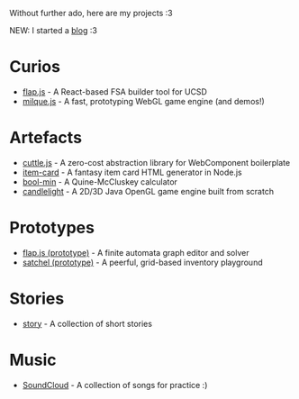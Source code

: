 Without further ado, here are my projects :3

NEW: I started a [blog](https://depthsofablackhole.wordpress.com/) :3

# Curios

- [flap.js](https://flapjs.github.io/FLAPJS-WebApp/) - A React-based FSA builder tool for UCSD
- [milque.js](https://milquejs.github.io/milque/) - A fast, prototyping WebGL game engine (and demos!)

# Artefacts

- [cuttle.js](https://github.com/andykuo1/cuttle) - A zero-cost abstraction library for WebComponent boilerplate
- [item-card](https://github.com/andykuo1/item-card) - A fantasy item card HTML generator in Node.js
- [bool-min](https://andykuo1.github.io/bool-min) - A Quine-McCluskey calculator
- [candlelight](https://github.com/andykuo1/candlelight) - A 2D/3D Java OpenGL game engine built from scratch

# Prototypes

- [flap.js (prototype)](https://andykuo1.github.io/flapjs-prototype) - A finite automata graph editor and solver
- [satchel (prototype)](https://andykuo1.github.io/satchel-prototype/) - A peerful, grid-based inventory playground

# Stories

- [story](https://andykuo1.github.io/story) - A collection of short stories

# Music

- [SoundCloud](https://soundcloud.com/user-476936779/sets/practice) - A collection of songs for practice :)
